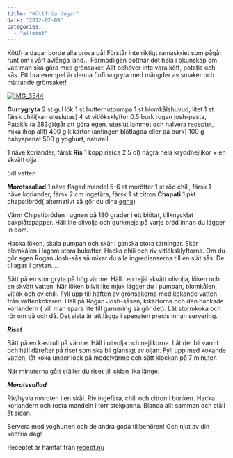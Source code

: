 ```yaml
---
title: "Köttfria dagar"
date: "2012-02-06"
categories: 
  - "allmant"
---
```


Köttfria dagar borde alla prova på! Förstår inte riktigt ramaskriet som pågår runt om i vårt avlånga land... Förmodligen bottnar det hela i okunskap om vad man ska göra med grönsaker. Allt behöver inte vara kött, potatis och sås. Ett bra exempel är denna finfina gryta med mängder av smaker och mättande grönsaker!

[![](/static/img/IMG_3544-1024x682.jpg "IMG_3544")](http://import.local/wp-content/uploads/2012/02/IMG_3544.jpg)

**Currygryta** 2 st gul lök 1 st butternutpumpa 1 st blomkålshuvud, litet 1 st färsk chili(kan uteslutas) 4 st vitlöksklyftor 0.5 burk rogan josh-pasta, Patak’s (à 283g)(går att göra [egen](http://http://www.tasteline.com/Recept/rogan_josh "egen"), uteslut lammet och halvera receptet, mixa ihop allt) 400 g kikärtor (antingen blötlagda eller på burk) 100 g babyspenat 500 g yoghurt, naturell

1 näve koriander, färsk **Ris** 1 kopp ris(ca 2.5 dl) några hela kryddnejlikor + en skvätt olja

5dl vatten

**Morotssallad** 1 näve flagad mandel 5-6 st morötter 1 st röd chili, färsk 1 näve koriander, färsk 2 cm ingefära, färsk 1 st citron **Chapati** 1 pkt chapatibröd( alternativt så gör du dina [egna](http://http://www.indien.nu/allt_om_indien/mat_dryck/recept/Chapati "egna"))

Värm Chipatibröden i ugnen på 180 grader i ett blötat, tillknycklat bakplåtspapper. Häll lite olivolja och gurkmeja på varje bröd innan du lägger in dom.

Hacka löken, skala pumpan och skär i ganska stora tärningar. Skär blomkålen i lagom stora buketter. Hacka chili och riv vitlöksklyftorna. Om du gör egen Rogan Josh-sås så mixar du alla ingredienserna till en slät sås. De tillagas i grytan....

Sätt på en stor gryta på hög värme. Häll i en rejäl skvätt olivolja, löken och en skvätt vatten. När löken blivit lite mjuk lägger du i pumpan, blomkålen, vitlök och ev chili. Fyll upp till häften av grönsakerna med kokande vatten från vattenkokaren. Häll på Rogan Josh-såsen, kikärtorna och den hackade koriandern ( vill man spara lite till garnering så gör det). Låt stormkoka och rör om då och då. Det sista är att lägga i spenaten precis innan servering.

_**Riset**_

Sätt på en kastrull på värme. Häll i olivolja och nejlikorna. Låt det bli varmt och häll därefter på riset som ska bli glansigt av oljan. Fyll upp med kokande vatten, låt koka under lock på medelvärme och sätt klockan på 7 minuter.

När minuterna gått ställer du riset till sidan lika länge.

_**Morotssallad**_

Riv/hyvla moroten i en skål. Riv ingefära, chili och citron i bunken. Hacka koriandern och rosta mandeln i torr stekpanna. Blanda allt samman och ställ åt sidan.

Servera med yoghurten och de andra goda tillbehören! Och njut av din köttfria dag!

Receptet är hämtat från [recept.nu](http://www.recept.nu//1.317969/jamie_oliver/soppor_grytor/artor/jamie_olivers_vegetariska_currygryta "recept.nu")
